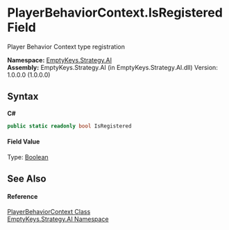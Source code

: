 # PlayerBehaviorContext.IsRegistered Field
 

Player Behavior Context type registration

**Namespace:**&nbsp;<a href="N_EmptyKeys_Strategy_AI">EmptyKeys.Strategy.AI</a><br />**Assembly:**&nbsp;EmptyKeys.Strategy.AI (in EmptyKeys.Strategy.AI.dll) Version: 1.0.0.0 (1.0.0.0)

## Syntax

**C#**<br />
``` C#
public static readonly bool IsRegistered
```


#### Field Value
Type: <a href="http://msdn2.microsoft.com/en-us/library/a28wyd50" target="_blank">Boolean</a>

## See Also


#### Reference
<a href="T_EmptyKeys_Strategy_AI_PlayerBehaviorContext">PlayerBehaviorContext Class</a><br /><a href="N_EmptyKeys_Strategy_AI">EmptyKeys.Strategy.AI Namespace</a><br />